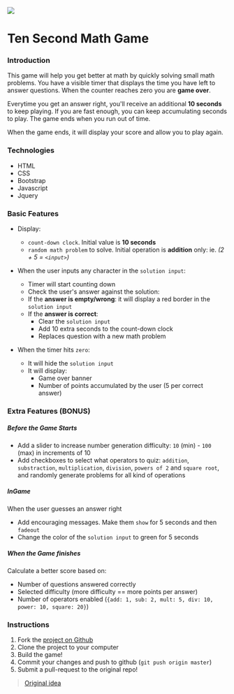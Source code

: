 ![](https://ga-dash.s3.amazonaws.com/production/assets/logo-9f88ae6c9c3871690e33280fcf557f33.png)
# Ten Second Math Game

### Introduction
This game will help you get better at math by quickly solving small math problems. You have a visible timer that displays the time you have left to answer questions. When the counter reaches zero you are **game over**.

Everytime you get an answer right, you'll receive an additional **10 seconds** to keep playing. If you are fast enough, you can keep accumulating seconds to play. The game ends when you run out of time.

When the game ends, it will display your score and allow you to play again.

### Technologies
- HTML
- CSS
- Bootstrap
- Javascript
- Jquery

### Basic Features

- Display:
  - `count-down clock`. Initial value is **10 seconds**
  - `random math problem` to solve. Initial operation is **addition** only: ie. *(2 + 5 = `<input>`)*

- When the user inputs any character in the `solution input`:
  - Timer will start counting down
  - Check the user's answer against the solution:
  - If the **answer is empty/wrong**: it will display a red border in the `solution input`
  - If the **answer is correct**:
    - Clear the `solution input`
    - Add 10 extra seconds to the count-down clock
    - Replaces question with a new math problem

- When the timer hits `zero`:
  - It will hide the `solution input`
  - It will display:
    - Game over banner
    - Number of points accumulated by the user (5 per correct answer)

### Extra Features (BONUS)

##### Before the Game Starts

- Add a slider to increase number generation difficulty: `10` (min) - `100` (max) in increments of 10
- Add checkboxes to select what operators to quiz: `addition`, `substraction`, `multiplication`, `division`, `powers of 2` and `square root`, and randomly generate problems for all kind of operations

##### InGame

When the user guesses an answer right

- Add encouraging messages. Make them `show` for 5 seconds and then `fadeout`
- Change the color of the `solution input` to green for 5 seconds

##### When the Game finishes

Calculate a better score based on:
  - Number of questions answered correctly
  - Selected difficulty (more difficulty == more points per answer)
  - Number of operators enabled (`{add: 1, sub: 2, mult: 5, div: 10, power: 10, square: 20}`)

### Instructions

1. Fork the [project on Github](https://github.com/wdi-hk-9/ten-seconds-math)
1. Clone the project to your computer
1. Build the game!
1. Commit your changes and push to github (`git push origin master`)
1. Submit a pull-request to the original repo!

> [Original idea](http://www.mental-math-trainer.com)